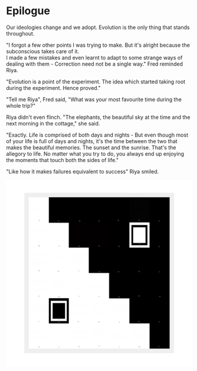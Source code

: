 # Epilogue

Our ideologies change and we adopt. Evolution is the only thing that stands throughout.  

"I forgot a few other points I was trying to make. But it's alright because the subconscious takes care of it.  
I made a few mistakes and even learnt to adapt to some strange ways of dealing with them - Correction need not be a single way." Fred reminded Riya.  

"Evolution is a point of the experiment. The idea which started taking root during the experiment. Hence proved."  

"Tell me Riya", Fred said, "What was your most favourite time during the whole trip?"  

Riya didn't even flinch. "The elephants, the beautiful sky at the time and the next morning in the cottage," she said.  

"Exactly. Life is comprised of both days and nights - But even though most of your life is full of days and nights, it's the time between the two that makes the beautiful memories. The sunset and the sunrise. That's the allegory to life. No matter what you try to do, you always end up enjoying the moments that touch both the sides of life."  

"Like how it makes failures equivalent to success" Riya smiled.  

![yin-yang](yin_yang.jpg)